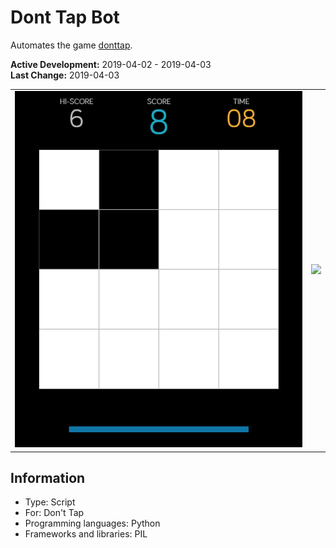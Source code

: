 # Dont Tap Bot
Automates the game [donttap](donttap.com).

**Active Development:** 2019-04-02 - 2019-04-03<br>
**Last Change:** 2019-04-03<br>

| | |
| :---: | :---: |
| ![](/Screenshots/1-Game.png) | ![](/Screenshots/.png) |

## Information
- Type: Script
- For: Don't Tap
- Programming languages: Python
- Frameworks and libraries: PIL

